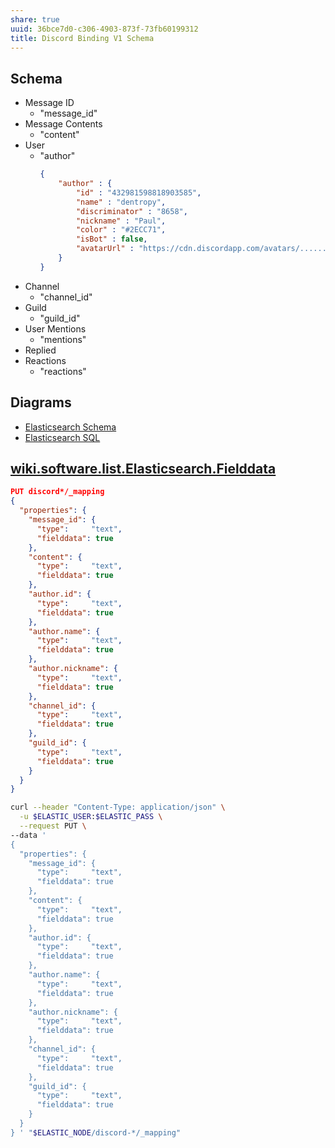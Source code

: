 ```yaml
---
share: true
uuid: 36bce7d0-c306-4903-873f-73fb60199312
title: Discord Binding V1 Schema
---
```

## Schema

* Message ID
  * "message_id"
* Message Contents
  * "content"
* User
  * "author"
    ``` json
    {
        "author" : {
            "id" : "432981598818903585",
            "name" : "dentropy",
            "discriminator" : "8658",
            "nickname" : "Paul",
            "color" : "#2ECC71",
            "isBot" : false,
            "avatarUrl" : "https://cdn.discordapp.com/avatars/............"
        }
    }
    ```
* Channel
  * "channel_id"
* Guild
  * "guild_id"
* User Mentions
  * "mentions"
* Replied
* Reactions
  * "reactions"

## Diagrams

* [Elasticsearch Schema](.././assets/diagrams/Schema.Discord.Elasticsearch.drawio)
* [Elasticsearch SQL](.././assets/diagrams/Schema.Discord.SQL.drawio)

## [wiki.software.list.Elasticsearch.Fielddata](../dentropydaemon-wiki/Software/List/Elasticsearch/Fielddata)
``` json
PUT discord*/_mapping
{
  "properties": {
    "message_id": { 
      "type":     "text",
      "fielddata": true
    },
    "content": { 
      "type":     "text",
      "fielddata": true
    },
    "author.id": { 
      "type":     "text",
      "fielddata": true
    },
    "author.name": { 
      "type":     "text",
      "fielddata": true
    },
    "author.nickname": { 
      "type":     "text",
      "fielddata": true
    },
    "channel_id": { 
      "type":     "text",
      "fielddata": true
    },
    "guild_id": { 
      "type":     "text",
      "fielddata": true
    }
  }
}
```
``` bash
curl --header "Content-Type: application/json" \
  -u $ELASTIC_USER:$ELASTIC_PASS \
  --request PUT \
--data '
{
  "properties": {
    "message_id": { 
      "type":     "text",
      "fielddata": true
    },
    "content": { 
      "type":     "text",
      "fielddata": true
    },
    "author.id": { 
      "type":     "text",
      "fielddata": true
    },
    "author.name": { 
      "type":     "text",
      "fielddata": true
    },
    "author.nickname": { 
      "type":     "text",
      "fielddata": true
    },
    "channel_id": { 
      "type":     "text",
      "fielddata": true
    },
    "guild_id": { 
      "type":     "text",
      "fielddata": true
    }
  }
} ' "$ELASTIC_NODE/discord-*/_mapping"
```